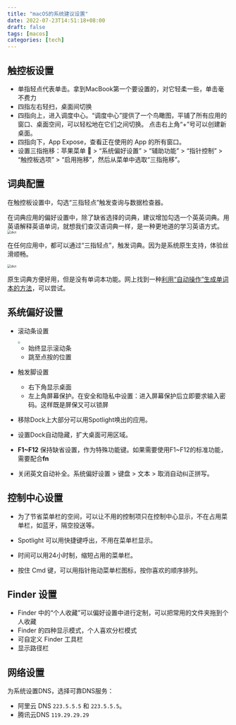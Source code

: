 ```yaml
---
title: "macOS的系统建议设置"
date: 2022-07-23T14:51:18+08:00
draft: false
tags: [macos]
categories: [tech]
---
```


## 触控板设置

* 单指轻点代表单击。拿到MacBook第一个要设置的，对它轻柔一些，单击毫不费力
* 四指左右轻扫，桌面间切换
* 四指向上，进入调度中心。“调度中心”提供了一个鸟瞰图，平铺了所有应用的窗口、桌面空间，可以轻松地在它们之间切换。 点击右上角“+”号可以创建新桌面。
* 四指向下，App Expose，查看正在使用的 App 的所有窗口。
* 设置三指拖移：苹果菜单  > “系统偏好设置” > “辅助功能” > “指针控制” > “触控板选项” > “启用拖移”，然后从菜单中选取“三指拖移”。

## 词典配置

在触控板设置中，勾选“三指轻点”触发查询与数据检查器。

在词典应用的偏好设置中，除了缺省选择的词典，建议增加勾选一个英英词典。用英语解释英语单词，就想我们查汉语词典一样，是一种更地道的学习英语方式。
<img src="https://cdn.mazhen.tech/images/202207042103599.png" alt="dict" style="zoom: 50%;" />

在任何应用中，都可以通过“三指轻点”，触发词典。因为是系统原生支持，体验丝滑顺畅。

<img src="https://cdn.mazhen.tech/images/202207042115889.png" alt="dict" style="zoom:50%;" />

原生词典方便好用，但是没有单词本功能。网上找到一种[利用“自动操作”生成单词本的方法](https://hectorguo.com/zh/save-words-in-dictionary/)，可以尝试。

## 系统偏好设置

* 滚动条设置
  
  <img src="https://cdn.mahaoliang.tech/images/202207231457250.png" style="zoom: 33%;" />
  
  * 始终显示滚动条
  * 跳至点按的位置
  
* 触发脚设置
  * 右下角显示桌面
  * 左上角屏幕保护。在安全和隐私中设置：进入屏幕保护后立即要求输入密码。这样既是屏保又可以锁屏
  
* 移除Dock上大部分可以用Spotlight唤出的应用。

* 设置Dock自动隐藏，扩大桌面可用区域。

* **F1~F12** 保持缺省设置，作为特殊功能键。如果需要使用F1~F12的标准功能，需要配合**fn**

* 关闭英文自动补全。系统偏好设置 > 键盘 > 文本 > 取消自动纠正拼写。

## 控制中心设置

* 为了节省菜单栏的空间，可以让不用的控制项只在控制中心显示，不在占用菜单栏，如蓝牙，隔空投送等。

* Spotlight 可以用快捷键呼出，不用在菜单栏显示。

* 时间可以用24小时制，缩短占用的菜单栏。

* 按住 Cmd 键，可以用指针拖动菜单栏图标，按你喜欢的顺序排列。

## Finder 设置

* Finder 中的“个人收藏”可以偏好设置中进行定制，可以把常用的文件夹拖到个人收藏
* Finder 的四种显示模式，个人喜欢分栏模式
* 可自定义 Finder 工具栏
* 显示路径栏

## 网络设置

为系统设置DNS，选择可靠DNS服务：

* 阿里云 DNS `223.5.5.5` 和 `223.5.5.5`。
* 腾讯云DNS `119.29.29.29`
